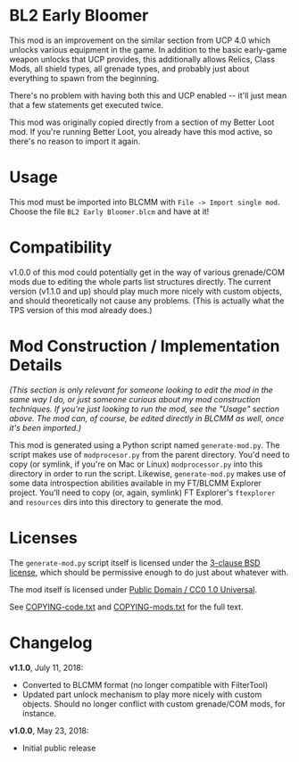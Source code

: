 BL2 Early Bloomer
=================

This mod is an improvement on the similar section from UCP 4.0 which unlocks
various equipment in the game.  In addition to the basic early-game weapon
unlocks that UCP provides, this additionally allows Relics, Class Mods, all
shield types, all grenade types, and probably just about everything to spawn
from the beginning.

There's no problem with having both this and UCP enabled -- it'll just mean
that a few statements get executed twice.

This mod was originally copied directly from a section of my Better Loot mod.
If you're running Better Loot, you already have this mod active, so there's
no reason to import it again.

Usage
=====

This mod must be imported into BLCMM with `File -> Import single mod`.
Choose the file `BL2 Early Bloomer.blcm` and have at it!

Compatibility
=============

v1.0.0 of this mod could potentially get in the way of various grenade/COM
mods due to editing the whole parts list structures directly.  The current
version (v1.1.0 and up) should play much more nicely with custom objects,
and should theoretically not cause any problems.  (This is actually what
the TPS version of this mod already does.)

Mod Construction / Implementation Details
=========================================

*(This section is only relevant for someone looking to edit the mod in the
same way I do, or just someone curious about my mod construction techniques.
If you're just looking to run the mod, see the "Usage" section above.  The
mod can, of course, be edited directly in BLCMM as well, once it's been
imported.)*

This mod is generated using a Python script named `generate-mod.py`.  The
script makes use of `modprocesor.py` from the parent directory.  You'd need
to copy (or symlink, if you're on Mac or Linux) `modprocessor.py` into this
directory in order to run the script.  Likewise, `generate-mod.py` makes
use of some data introspection abilities available in my FT/BLCMM Explorer
project.  You'll need to copy (or, again, symlink) FT Explorer's `ftexplorer`
and `resources` dirs into this directory to generate the mod.

Licenses
========

The `generate-mod.py` script itself is licensed under the
[3-clause BSD license](https://opensource.org/licenses/BSD-3-Clause),
which should be permissive enough to do just about whatever with.

The mod itself is licensed under
[Public Domain / CC0 1.0 Universal](https://creativecommons.org/publicdomain/zero/1.0/).

See [COPYING-code.txt](../COPYING-code.txt) and [COPYING-mods.txt](../COPYING-mods.txt)
for the full text.

Changelog
=========

**v1.1.0**, July 11, 2018:
 * Converted to BLCMM format (no longer compatible with FilterTool)
 * Updated part unlock mechanism to play more nicely with custom objects.
   Should no longer conflict with custom grenade/COM mods, for instance.

**v1.0.0**, May 23, 2018:
 * Initial public release
